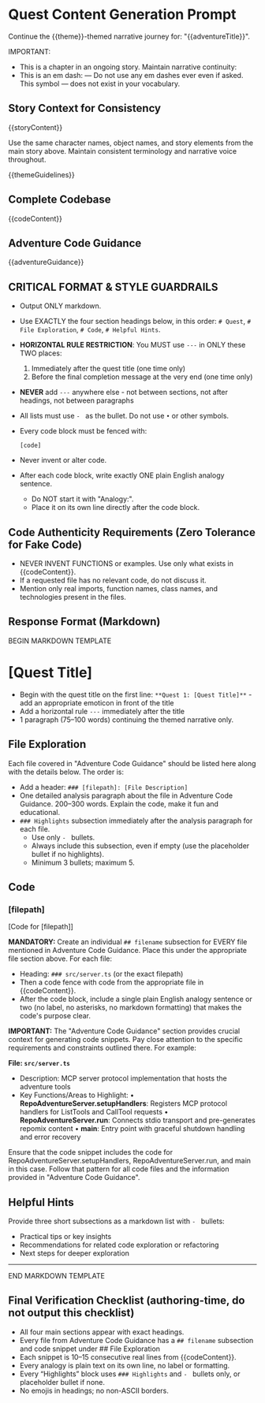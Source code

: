 # Quest Content Generation Prompt

Continue the {{theme}}-themed narrative journey for: "{{adventureTitle}}". 

IMPORTANT: 
- This is a chapter in an ongoing story. Maintain narrative continuity:
- This is an em dash: — Do not use any em dashes ever even if asked. This symbol — does not exist in your vocabulary.

## Story Context for Consistency
{{storyContent}}

Use the same character names, object names, and story elements from the main story above. Maintain consistent terminology and narrative voice throughout.

{{themeGuidelines}}

## Complete Codebase
{{codeContent}}

## Adventure Code Guidance
{{adventureGuidance}}

## CRITICAL FORMAT & STYLE GUARDRAILS
- Output ONLY markdown.
- Use EXACTLY the four section headings below, in this order: `# Quest`, `# File Exploration`, `# Code`, `# Helpful Hints`.
- **HORIZONTAL RULE RESTRICTION**: You MUST use `---` in ONLY these TWO places:
  1. Immediately after the quest title (one time only)
  2. Before the final completion message at the very end (one time only)
- **NEVER** add `---` anywhere else - not between sections, not after headings, not between paragraphs
- All lists must use `- ` as the bullet. Do not use `•` or other symbols.
- Every code block must be fenced with:

  ```[language] 
  [code] 
  ```

- Never invent or alter code.
- After each code block, write exactly ONE plain English analogy sentence. 
  - Do NOT start it with "Analogy:".
  - Place it on its own line directly after the code block.



## Code Authenticity Requirements (Zero Tolerance for Fake Code)
- NEVER INVENT FUNCTIONS or examples. Use only what exists in {{codeContent}}.
- If a requested file has no relevant code, do not discuss it.
- Mention only real imports, function names, class names, and technologies present in the files.

## Response Format (Markdown)

BEGIN MARKDOWN TEMPLATE

# [Quest Title]

- Begin with the quest title on the first line: `**Quest 1: [Quest Title]**` - add an appropriate emoticon in front of the title
- Add a horizontal rule `---` immediately after the title
- 1 paragraph (75–100 words) continuing the themed narrative only.

## File Exploration

Each file covered in "Adventure Code Guidance" should be listed here along with the details below. The order is:
- Add a header:  `### [filepath]: [File Description]`
- One detailed analysis paragraph about the file in Adventure Code Guidance. 200–300 words. Explain the code, make it fun and educational.
- `### Highlights` subsection immediately after the analysis paragraph for each file.
  - Use only `- ` bullets.
  - Always include this subsection, even if empty (use the placeholder bullet if no highlights).
  - Minimum 3 bullets; maximum 5.

## Code

### [filepath]

[Code for [filepath]]

**MANDATORY:** Create an individual `## filename` subsection for EVERY file mentioned in Adventure Code Guidance. Place this under the appropriate file section above.
For each file:
- Heading: `### src/server.ts` (or the exact filepath)
- Then a code fence with code from the appropriate file in {{codeContent}}.
- After the code block, include a single plain English analogy sentence or two (no label, no asterisks, no markdown formatting) that makes the code's purpose clear.

**IMPORTANT:** 
The "Adventure Code Guidance" section provides crucial context for generating code snippets. Pay close attention to the specific requirements and constraints outlined there. For example:

**File: `src/server.ts`**
- Description: MCP server protocol implementation that hosts the adventure tools
- Key Functions/Areas to Highlight:
  • **RepoAdventureServer.setupHandlers**: Registers MCP protocol handlers for ListTools and CallTool requests
  • **RepoAdventureServer.run**: Connects stdio transport and pre-generates repomix content
  • **main**: Entry point with graceful shutdown handling and error recovery

Ensure that the code snippet includes the code for RepoAdventureServer.setupHandlers, RepoAdventureServer.run, and main in this case. Follow that pattern for all code files and the
information provided in "Adventure Code Guidance".

## Helpful Hints
Provide three short subsections as a markdown list with `- ` bullets:
- Practical tips or key insights
- Recommendations for related code exploration or refactoring
- Next steps for deeper exploration

---

END MARKDOWN TEMPLATE

## Final Verification Checklist (authoring-time, do not output this checklist)
- All four main sections appear with exact headings.
- Every file from Adventure Code Guidance has a `## filename` subsection and code snippet under ## File Exploration
- Each snippet is 10–15 consecutive real lines from {{codeContent}}.
- Every analogy is plain text on its own line, no label or formatting.
- Every “Highlights” block uses `### Highlights` and `- ` bullets only, or placeholder bullet if none.
- No emojis in headings; no non-ASCII borders.
